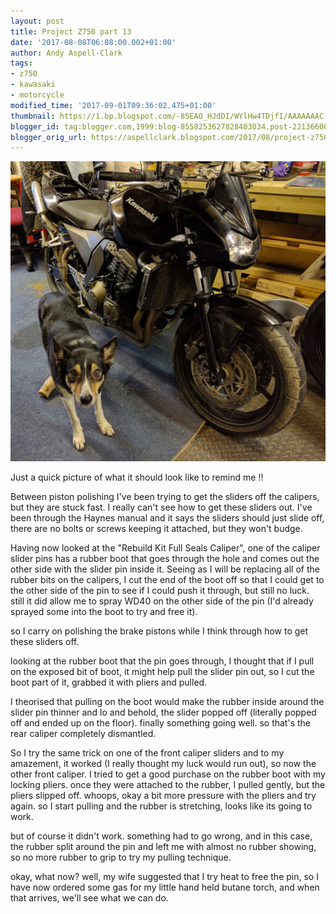 ```yaml
---
layout: post
title: Project Z750 part 13
date: '2017-08-08T06:08:00.002+01:00'
author: Andy Aspell-Clark
tags:
- z750
- kawasaki
- motorcycle
modified_time: '2017-09-01T09:36:02.475+01:00'
thumbnail: https://1.bp.blogspot.com/-85EAO_HJdDI/WYlHw4TDjfI/AAAAAAAC-pc/J5NIugap4nspaW8jNznGLMa-buCzRk67wCKgBGAs/s72-c/IMG_20170808_060921.jpg
blogger_id: tag:blogger.com,1999:blog-8558253627828403034.post-2213660654331825697
blogger_orig_url: https://aspellclark.blogspot.com/2017/08/project-z750-part-13.html
---
```


![image](../assets/images/IMG_20170808_060921.jpg)

Just a quick picture of what it should look like to remind me !!

Between piston polishing I've been trying to get the sliders off the calipers, but they are stuck fast. I really can't see how to get these sliders out. I've been through the Haynes manual and it says the sliders should just slide off, there are no bolts or screws keeping it attached, but they won't budge.

Having now looked at the "Rebuild Kit Full Seals Caliper", one of the caliper slider pins has a rubber boot that goes through the hole and comes out the other side with the slider pin inside it. Seeing as I will be replacing all of the rubber bits on the calipers, I cut the end of the boot off so that I could get to the other side of the pin to see if I could push it through, but still no luck. still it did allow me to spray WD40 on the other side of the pin (I'd already sprayed some into the boot to try and free it).



so I carry on polishing the brake pistons while I think through how to get these sliders off.



looking at the rubber boot that the pin goes through, I thought that if I pull on the exposed bit of boot, it might help pull the slider pin out, so I cut the boot&nbsp;part of it, grabbed it with pliers and pulled.



I theorised that pulling on the boot would make the rubber inside around the slider pin thinner and lo and behold, the slider popped off (literally popped off and ended up on the floor). finally something going well. so that's the rear caliper completely dismantled.



So I try the same trick on one of the front caliper sliders and to my amazement, it worked (I really thought my luck would run out), so now the other front caliper. I tried to get a good purchase on the rubber boot with my locking pliers. once they were attached to the rubber, I pulled gently, but the pliers slipped off. whoops, okay a bit more pressure with the pliers and try again. so I start pulling and the rubber is stretching, looks like its going to work.



but of course it didn't work. something had to go wrong, and in this case, the rubber split around the pin and left me with almost no rubber showing, so no more rubber to grip to try my pulling technique. 



okay, what now? well, my wife suggested that I try heat to free the pin, so I have now ordered some gas for my little hand held butane torch, and when that arrives, we'll see what we can do.


